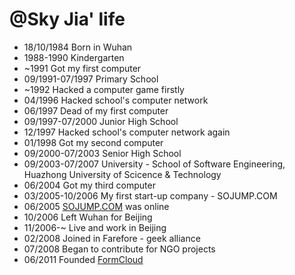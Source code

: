 @Sky Jia' life
===============

- 18/10/1984 Born in <addr>Wuhan</addr>
- 1988-1990 Kindergarten
- ~1991 Got my first computer
- 09/1991-07/1997 Primary School
- ~1992 Hacked a computer game firstly
- 04/1996 Hacked school's computer network
- 06/1997 Dead of my first computer
- 09/1997-07/2000 Junior High School
- 12/1997 Hacked school's computer network again
- 01/1998 Got my second computer
- 09/2000-07/2003 Senior High School
- 09/2003-07/2007 University - School of Software Engineering, Huazhong University of Scicence & Technology
- 06/2004 Got my third computer
- 03/2005-10/2006 My first start-up company - SOJUMP.COM
- 06/2005 <a href="http://www.sojump.com/" target="_blank">SOJUMP.COM</a> was online
- 10/2006 Left <addr>Wuhan</addr> for <addr>Beijing</addr>
- 11/2006-~ Live and work in <addr>Beijing</addr>
- 02/2008 Joined in Farefore - geek alliance
- 07/2008 Began to contribute for NGO projects
- 06/2011 Founded <a href="http://formcloud.io" target="_blank">FormCloud</a>